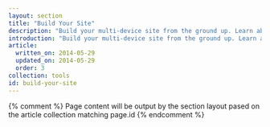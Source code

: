 ```yaml
---
layout: section
title: "Build Your Site"
description: "Build your multi-device site from the ground up. Learn about Chrome DevTools designated to build sites that work great across devices. Walk through the steps to build your site with the Web Starter Kit."
introduction: "Build your multi-device site from the ground up. Learn about Chrome DevTools designated to build sites that work great across devices. Walk through the steps to build your site with the Web Starter Kit."
article:
  written_on: 2014-05-29
  updated_on: 2014-05-29
  order: 3
collection: tools
id: build-your-site
---
```


{% comment %}
Page content will be output by the section layout pased on the article collection matching page.id
{% endcomment %}

